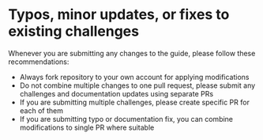 # Typos, minor updates, or fixes to existing challenges 

Whenever you are submitting any changes to the guide, please follow these recommendations:

- Always fork repository to your own account for applying modifications
- Do not combine multiple changes to one pull request, please submit any challenges and documentation updates using separate PRs
- If you are submitting multiple challenges, please create specific PR for each of them
- If you are submitting typo or documentation fix, you can combine modifications to single PR where suitable
